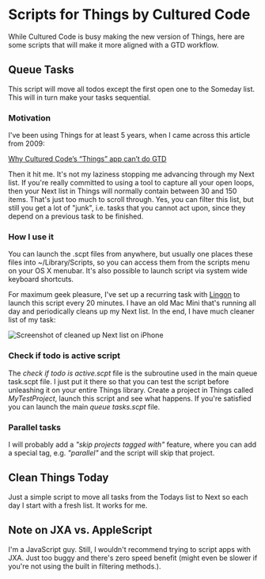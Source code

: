 # Scripts for Things by Cultured Code 

While Cultured Code is busy making the new version of Things, here are some scripts that will make it more aligned with a GTD workflow.

## Queue Tasks

This script will move all todos except the first open one to the Someday list. This will in turn make your tasks sequential.
 
### Motivation

 I've been using Things for at least 5 years, when I came across this article from 2009:
 
[Why Cultured Code’s “Things” app can’t do GTD](https://txfx.net/2009/02/05/why-cultured-codes-things-app-cant-do-gtd/)

Then it hit me. It's not my laziness stopping me advancing through my Next list.
If you're really committed to using a tool to capture all your open loops, then your Next list in Things will normally contain between 30 and 150 items. That's just too much to scroll through. Yes, you can filter this list, but still you get a lot of "junk", i.e. tasks that you cannot act upon, since they depend on a previous task to be finished.
 
### How I use it

You can launch the .scpt files from anywhere, but usually one places these files into ~/Library/Scripts, so you can access them from the scripts menu on your OS X menubar. It's also possible to launch script via system wide keyboard shortcuts.
 
For maximum geek pleasure, I've set up a recurring task with [Lingon](https://www.peterborgapps.com/lingon/) to launch this script every 20 minutes. I have an old Mac Mini that's running all day and periodically cleans up my Next list.
 In the end, I have much cleaner list of my task:

![Screenshot of cleaned up Next list on iPhone](http://815b1b87b51011a7a029-623c55fb68acb92f1f433c6448bed244.r60.cf3.rackcdn.com/github/things-scripts/queued-tasks.jpg)

### Check if todo is active script

The _check if todo is active.scpt_ file is the subroutine used in the main queue task.scpt file. I just put it there so that you can test the script before unleashing it on your entire Things library. Create a project in Things called _MyTestProject_, launch this script and see what happens. If you're satisfied you can launch the main _queue tasks.scpt_ file.

### Parallel tasks

I will probably add a _"skip projects tagged with"_ feature, where you can add a special tag, e.g. _"parallel"_ and the script will skip that project.

## Clean Things Today

Just a simple script to move all tasks from the Todays list to Next so each day I start with a fresh list. It works for me.

## Note on JXA vs. AppleScript

I'm a JavaScript guy. Still, I wouldn't recommend trying to script apps with JXA. Just too buggy and there's zero speed benefit (might even be slower if you're not using the built in filtering methods.).